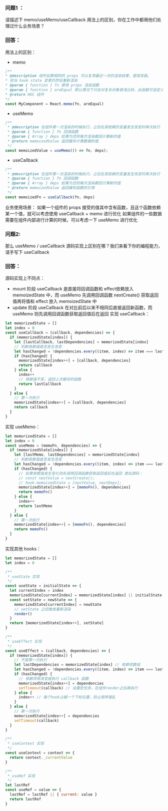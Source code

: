 ### 问题1 ：
请描述下 memo/useMemo/useCallback 用法上的区别，你在工作中都用他们处理过什么业务场景？
### 回答：
用法上的区别：
- memo 
 ```js
 /**
 * @description 组件如果相同的 props 可以复用最近一次的渲染结果，提高性能。
 * 但当 hook state 变更仍然会重新渲染
 * @param { function } fn 使用 props 渲染函数
 * @param { function } areEqual 默认情况下只会对复杂对象做浅比较，此函数可自定义比较函数
 * @return HOC 组件
 */
 const MyComponent = React.memo(fn, areEqual)
 ```

- useMemo
```js
/**
 * @description 在组件第一次渲染的时候执行，之后在其依赖的变量发生改变时再次执行
 * @param { function } fn 回调函数
 * @param { Array } deps 如果为空则每次渲染都回计算新的值
 * @return memoizedValue 返回缓存计算数据的值
 */
const memoizedValue = useMemo(() => fn, deps);
```

- useCallback
```js
/**
 * @description 在组件第一次渲染的时候执行，之后在其依赖的变量发生改变时再次执行
 * @param { function } fn 回调函数
 * @param { Array } deps 如果为空则每次渲染都回计算新的值
 * @return memoizedValue 返回缓存函数的引用
 */
const memoizedFn = useCallback(fn, deps)
```

业务使用场景：
如果一个组件的 props 接受的值其中含有函数，且这个函数依赖某一个值，就可以考虑使用 useCallback + memo 进行优化
如果组件的一些数据需要在组件内部进行计算的时候，可以考虑一下 useMemo 进行优化

### 问题2:
那么 useMemo / useCallback 源码实现上区别在哪？我们来看下你的编程能力，请手写下 useCallback
### 回答：
源码实现上不同点：
-  mount 阶段 useCallback 是直接将回调函数和 effect依赖放入 memoizedState 中，而 useMemo  先调用回调函数 nextCreate() 获取返回值再将值和 effect 放入 memoizedState 中
- update 阶段 useCallback 在对比前后以来不相同后直接返回新函数，而 useMemo 则先调用回调函数获取返回值后在返回
实现 useCallback：
```js
let memorizedState = []
let index = 0
const useCallback = (callback, dependencies) => {
  if (memorizedState[index]) {
    let [lastCallback, lastDependencies] = memorizedState[index]
    // 判断依赖值是否发生改变
    let hasChanged = !dependencies.every((item, index) => item === lastDependencies[index]) 
    if (hasChanged) {
      memorizedState[index++] = [callback, dependencies]
      return callback
    } else {
      index++
      // 依赖值不变，返回上次缓存的函数
      return lastCallback 
    }
  } else {
    // 第一次执行
    memorizedState[index++] = [callback, dependencies]
    return callback
  }
}
```
实现 useMemo：
```js
let memorizedState = []
let index = 0
const useMemo = (memoFn, dependencies) => {
  if (memorizedState[index]) {
    let [lastMemo, lastDependencies] = memorizedState[index]
    // 判断依赖值是否发生改变
    let hasChanged = !dependencies.every((item, index) => item === lastDependencies[index])
    if (hasChanged) {
      // 如果依赖值发生变化则先调用回调函数获取返回值后在返回 类似源码：
      // const nextValue = nextCreate();
      // hook.memoizedState = [nextValue, nextDeps];
      memorizedState[index++] = [memoFn(), dependencies]
      return memoFn()
    } else {
      index++
      return lastMemo
    }
  } else {
    // 第一次执行
    memorizedState[index++] = [memoFn(), dependencies]
    return memoFn()
  }
}
```

实现其他 hooks：

```js
let memorizedState = []
let index = 0

/**
 * useState 实现
 */
const useState = initialState => {
  let currentIndex = index
  memorizedState[currentIndex] = memorizedState[index] || initialState
  const setState = newState => {
    memorizedState[currentIndex] = newState
    // setState 之后触发重新渲染
    render() 
  }
  return [memorizedState[index++], setState]
}

/**
 * useEffect 实现
 */
const useEffect = (callback, dependencies) => {
  if (memorizedState[index]) {
    // 不是第一次执行
    let lastDependencies = memorizedState[index] // 依赖项数组
    let hasChanged = !dependencies.every((item, index) => item === lastDependencies[index]) // 循环遍历依赖项是否与上次的值相同
    if (hasChanged) {
      // 依赖项有改变就执行 callback 函数
      memorizedState[index++] = dependencies
      setTimeout(callback) // 设置宏任务，在组件render之后再执行
    } else {
      index++ // 每个hook占据一个下标位置，防止顺序错乱
    }
  } else {
    // 第一次执行
    memorizedState[index++] = dependencies
    setTimeout(callback)
  }
}

/**
 * useContext 实现
 */
const useContext = context => {
  return context._currentValue
}

/**
 * useRef 实现
 */
let lastRef
const useRef = value => {
  lastRef = lastRef || { current: value }
  return lastRef
}
```